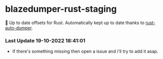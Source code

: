 # blazedumper-rust-staging

🚀 Up to date offsets for Rust. Automatically kept up to date thanks to [rust-auto-dumper](https://github.com/Akandesh/rust-auto-dumper).


### Last Update 19-10-2022 18:41:01
- If there's something missing then open a issue and i'll try to add it asap.